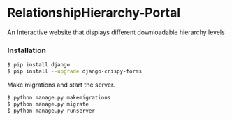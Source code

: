 # RelationshipHierarchy-Portal
An Interactive website  that  displays different downloadable hierarchy levels

### Installation

```sh
$ pip install django
$ pip install --upgrade django-crispy-forms
```

Make migrations and start the server.
```sh
$ python manage.py makemigrations
$ python manage.py migrate
$ python manage.py runserver
```

